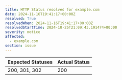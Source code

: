 ```yaml
---
title: HTTP Status resolved for example.com
date: 2024-11-16T19:41:17+00:00Z
resolved: True
resolvedWhen: 2024-11-16T19:41:17+00:00Z
resolvedStartTime: 2024-10-25T21:09:43.191474+00:00
severity: notice
affected:
  - example.com
section: issue
---
```


| Expected Statuses | Actual Status  |
|-------------------|----------------|
| 200, 301, 302 | 200 |
